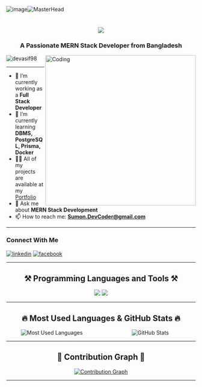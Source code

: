 ![image](https://github.com/user-attachments/assets/29b91d7a-578d-4f39-b9c2-a10a9861c45f)![MasterHead](https://jayamwebsolutions.com/img/website.gif)


<h1 align="center">
    <img src="https://readme-typing-svg.herokuapp.com/?font=Righteous&size=35&center=true&vCenter=true&width=500&height=70&duration=4000&lines=Hi+There!+👋;+I'm+Mustafizur+Rahman+Sumon!;" />
</h1>

<h3 align="center">A Passionate MERN Stack Developer from Bangladesh</h3>
<img align="right" alt="Coding" width="400" src="https://i.ibb.co.com/4Sjss1H/Sumon-pro.png">

<p align="left"> <img src="https://komarev.com/ghpvc/?username=devasif98&label=Profile%20views&color=0e75b6&style=flat" alt="devasif98" /> </p>

---

- 🔭 I’m currently working as a **Full Stack Developer**  
- 🌱 I’m currently learning **DBMS, PostgreSQL, Prisma, Docker**  
- 👨‍💻 All of my projects are available at my [Portfolio](https://sumon-dev-portfolio-fronted.vercel.app/)  
- 💬 Ask me about **MERN Stack Development**  
- 📫 How to reach me: **Sumon.DevCoder@gmail.com**

---

<h3 align="left">Connect With Me</h3> 
<p align="left">
    <a href="https://www.linkedin.com/in/mustafizur-rahman-sumon-790199290/" target="blank"><img align="center" src="https://img.shields.io/badge/LinkedIn-0077B5?style=for-the-badge&logo=linkedin&logoColor=white" alt="linkedin" /></a>
    <a href="https://www.facebook.com/sumon.devcoder" target="blank"><img align="center" src="https://img.shields.io/badge/Facebook-1877F2?style=for-the-badge&logo=facebook&logoColor=white" alt="facebook" /></a>
</p>

---

<h2 align="center">⚒️ Programming Languages and Tools ⚒️</h2> 
<div align="center">
    <img src="https://skillicons.dev/icons?i=nextjs,tailwind,react,bootstrap,mui,html,css,vscode,github,figma,git" />
    <img src="https://skillicons.dev/icons?i=nodejs,javascript,typescript,express,firebase,mongodb" />
</div>

---

<h2 align="center">🔥 Most Used Languages & GitHub Stats 🔥</h2>
<div align="center" style="display: flex; justify-content: space-around; flex-wrap: wrap;">
    <div style="flex: 1; margin-right: 20px;">
        <img src="https://github-readme-stats.vercel.app/api/top-langs/?username=sumon-devcoder&layout=compact&theme=highcontrast&hide_border=true" alt="Most Used Languages" />
    </div>
    <div style="flex: 1;">
        <img src="https://github-readme-stats.vercel.app/api?username=sumon-devcoder&show_icons=true&theme=highcontrast&hide_border=true" alt="GitHub Stats" />
    </div>
</div>

---

<h2 align="center">📅 Contribution Graph 📅</h2>
<p align="center">
    <a href="https://github.com/sumon-devcoder">
        <img src="https://github-readme-activity-graph.cyclic.app/graph?username=sumon-devcoder&theme=highcontrast&hide_border=true" alt="Contribution Graph" />
    </a>
</p>

---
